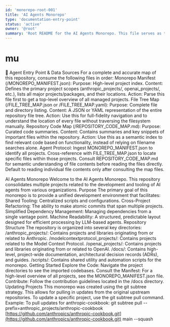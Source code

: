 ```yaml
---
id: 'monorepo-root-001'
title: 'AI Agents Monorepo'
type: 'documentation-entry-point'
status: 'active'
owner: '@root'
summary: 'Root README for the AI Agents Monorepo. This file serves as the primary entry point for both human developers and automated machine agents. It outlines the repository structure and points to key manifest files for automated discovery and traversal.'
---
```


# mu

<!-- 🤖 MACHINE-READABLE ZONE START 🤖 -->
<!-- LLM AGENTS: START HERE. This section contains structured pointers to essential repository map and manifest files. Prioritize parsing these files for a comprehensive understanding of the codebase. -->
🤖 Agent Entry Point & Data Sources
For a complete and accurate map of this repository, consume the following files in order:
Monorepo Manifest (/MONOREPO_MANIFEST.json):
Purpose: High-level project index.
Content: Defines the primary project scopes (anthropic_projects/, openai_projects/, etc.), lists all major projects/packages, and their locations.
Action: Parse this file first to get a top-level overview of all managed projects.
File Tree Map (/FILE_TREE_MAP.json or /FILE_TREE_MAP.yaml):
Purpose: Complete file and directory listing.
Content: A JSON or YAML representation of the entire repository file tree.
Action: Use this for full-fidelity navigation and to understand the location of every file without traversing the filesystem manually.
Repository Code Map (/REPOSITORY_CODE_MAP.md):
Purpose: Curated code summaries.
Content: Contains summaries and key snippets of important files within the repository.
Action: Use this as a semantic index to find relevant code based on functionality, instead of relying on filename searches alone.
Agent Protocol:
Ingest MONOREPO_MANIFEST.json to identify all projects.
Cross-reference with FILE_TREE_MAP.json to locate specific files within those projects.
Consult REPOSITORY_CODE_MAP.md for semantic understanding of file contents before reading the files directly.
Default to reading individual file contents only after consulting the map files.
<!-- 🤖 MACHINE-READABLE ZONE END 🤖 -->
<!-- 🧑‍💻 HUMAN-READABLE ZONE START 🧑‍💻 -->
AI Agents Monorepo
Welcome to the AI Agents Monorepo. This repository consolidates multiple projects related to the development and tooling of AI agents from various organizations.
Purpose
The primary goal of this monorepo is to provide a unified development environment that facilitates:
Shared Tooling: Centralized scripts and configurations.
Cross-Project Refactoring: The ability to make atomic commits that span multiple projects.
Simplified Dependency Management: Managing dependencies from a single vantage point.
Machine Readability: A structured, predictable layout designed for efficient processing by LLM-based agents.
Repository Structure
The repository is organized into several key directories:
/anthropic_projects/: Contains projects and libraries originating from or related to Anthropic.
/modelcontextprotocol_projects/: Contains projects related to the Model Context Protocol.
/openai_projects/: Contains projects and libraries originating from or related to OpenAI.
/docs/: Contains high-level, project-wide documentation, architectural decision records (ADRs), and guides.
/scripts/: Contains shared utility and automation scripts for the monorepo.
Getting Started
Explore the Code: Navigate the project directories to see the imported codebases.
Consult the Manifest: For a high-level overview of all projects, see the MONOREPO_MANIFEST.json file.
Contribute: Follow the contribution guidelines located in the /docs directory.
Updating Projects
This monorepo was created using the git subtree strategy. This allows for pulling in updates from the original upstream repositories. To update a specific project, use the git subtree pull command.
Example: To pull updates for anthropic-cookbook:
git subtree pull --prefix=anthropic_projects/anthropic-cookbook [https://github.com/anthropics/anthropic-cookbook.git](https://github.com/anthropics/anthropic-cookbook.git) main --squash


<!-- 🧑‍💻 HUMAN-READABLE ZONE END

